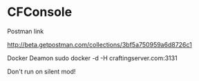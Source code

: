 # CFConsole



Postman link

http://beta.getpostman.com/collections/3bf5a750959a6d8726c1


Docker Deamon
sudo docker -d -H craftingserver.com:3131

Don't run on silent mod!
